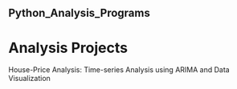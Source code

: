 ## Python_Analysis_Programs
# Analysis Projects
House-Price Analysis: Time-series Analysis using ARIMA and Data Visualization
